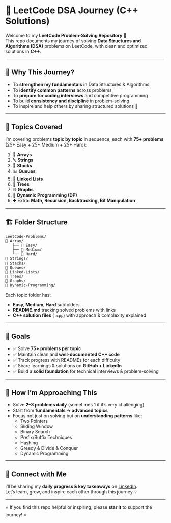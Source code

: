 # 🚀 LeetCode DSA Journey (C++ Solutions)

Welcome to my **LeetCode Problem-Solving Repository** 🎯  
This repo documents my journey of solving **Data Structures and Algorithms (DSA)** problems on LeetCode, with clean and optimized solutions in **C++**.  

---

## 🎯 Why This Journey?

- To **strengthen my fundamentals** in Data Structures & Algorithms  
- To **identify common patterns** across problems  
- To **prepare for coding interviews** and competitive programming  
- To build **consistency and discipline** in problem-solving  
- To inspire and help others by sharing structured solutions 🚀  

---

## 📂 Topics Covered

I’m covering problems **topic by topic** in sequence, each with **75+ problems** (25+ Easy + 25+ Medium + 25+ Hard):  

1. 🔢 **Arrays**  
2. 🔤 **Strings**  
3. 🧱 **Stacks**  
4. 📊 **Queues**  
5. 🔗 **Linked Lists**  
6. 🌳 **Trees**  
7. 🌐 **Graphs**  
8. 🎲 **Dynamic Programming (DP)**  
9. ➕ Extra: **Math, Recursion, Backtracking, Bit Manipulation**  

---

## 🏗️ Folder Structure
```
LeetCode-Problems/
📂 Array/
   ├── 📁 Easy/
   ├── 📁 Medium/
   └── 📁 Hard/
📂 Strings/
📂 Stacks/
📂 Queues/
📂 Linked-Lists/
📂 Trees/
📂 Graphs/
📂 Dynamic-Programming/

```

Each topic folder has:
- **Easy, Medium, Hard** subfolders  
- **README.md** tracking solved problems with links  
- **C++ solution files** (`.cpp`) with approach & complexity explained  

---

## 📌 Goals

- ✅ Solve **75+ problems per topic**  
- ✅ Maintain clean and **well-documented C++ code**  
- ✅ Track progress with READMEs for each difficulty  
- ✅ Share learnings & solutions on **GitHub + LinkedIn**  
- ✅ Build a **solid foundation** for technical interviews & problem-solving  

---

## 🌱 How I’m Approaching This

- Solve **2–3 problems daily** (sometimes 1 if it’s very challenging)  
- Start from **fundamentals → advanced topics**  
- Focus not just on solving but on **understanding patterns** like:  
  - Two Pointers  
  - Sliding Window  
  - Binary Search  
  - Prefix/Suffix Techniques  
  - Hashing  
  - Greedy & Divide & Conquer  
  - Dynamic Programming  

---

## 🔗 Connect with Me

I’ll be sharing my **daily progress & key takeaways** on [LinkedIn](your-linkedin-url).  
Let’s learn, grow, and inspire each other through this journey 💡  

---

⭐ If you find this repo helpful or inspiring, please **star it** to support the journey! ⭐  


